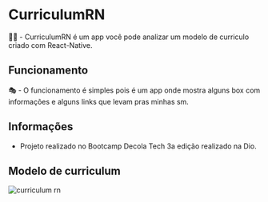 # CurriculumRN

🧙‍♂️ - CurriculumRN é um app você pode analizar um modelo de curriculo criado com React-Native.

## Funcionamento

🎭 - O funcionamento é simples pois é um app onde mostra alguns box com informações e alguns links que levam pras minhas sm.

## Informações

 - Projeto realizado no Bootcamp Decola Tech 3a edição realizado na Dio.

## Modelo de curriculum
![curriculum rn](https://user-images.githubusercontent.com/90631238/172755066-4f8e1286-12fb-4ac7-8a07-719c72b9f8c4.png)
